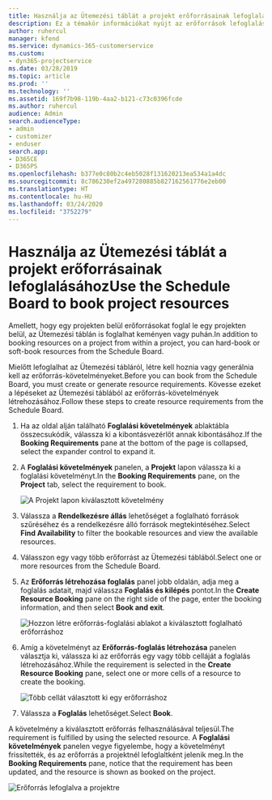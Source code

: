 ```yaml
---
title: Használja az Ütemezési táblát a projekt erőforrásainak lefoglalásához
description: Ez a témakör információkat nyújt az erőforrások lefoglalásáról.
author: ruhercul
manager: kfend
ms.service: dynamics-365-customerservice
ms.custom:
- dyn365-projectservice
ms.date: 03/28/2019
ms.topic: article
ms.prod: ''
ms.technology: ''
ms.assetid: 169f7b98-119b-4aa2-b121-c73c0396fcde
ms.author: ruhercul
audience: Admin
search.audienceType:
- admin
- customizer
- enduser
search.app:
- D365CE
- D365PS
ms.openlocfilehash: b377e0c80b2c4eb5028f131620213ea534a1a4dc
ms.sourcegitcommit: 8c786230ef2a497280885b827162561776e2eb00
ms.translationtype: HT
ms.contentlocale: hu-HU
ms.lasthandoff: 03/24/2020
ms.locfileid: "3752279"
---
```

# <a name="use-the-schedule-board-to-book-project-resources"></a><span data-ttu-id="2a18b-103">Használja az Ütemezési táblát a projekt erőforrásainak lefoglalásához</span><span class="sxs-lookup"><span data-stu-id="2a18b-103">Use the Schedule Board to book project resources</span></span>

<span data-ttu-id="2a18b-104">Amellett, hogy egy projekten belül erőforrásokat foglal le egy projekten belül, az Ütemezési táblán is foglalhat keményen vagy puhán.</span><span class="sxs-lookup"><span data-stu-id="2a18b-104">In addition to booking resources on a project from within a project, you can hard-book or soft-book resources from the Schedule Board.</span></span>

<span data-ttu-id="2a18b-105">Mielőtt lefoglalhat az Ütemezési tábláról, létre kell hoznia vagy generálnia kell az erőforrás-követelményeket.</span><span class="sxs-lookup"><span data-stu-id="2a18b-105">Before you can book from the Schedule Board, you must create or generate resource requirements.</span></span> <span data-ttu-id="2a18b-106">Kövesse ezeket a lépéseket az Ütemezési táblából az erőforrás-követelmények létrehozásához.</span><span class="sxs-lookup"><span data-stu-id="2a18b-106">Follow these steps to create resource requirements from the Schedule Board.</span></span>

1. <span data-ttu-id="2a18b-107">Ha az oldal alján található **Foglalási követelmények** ablaktábla összecsukódik, válassza ki a kibontásvezérlőt annak kibontásához.</span><span class="sxs-lookup"><span data-stu-id="2a18b-107">If the **Booking Requirements** pane at the bottom of the page is collapsed, select the expander control to expand it.</span></span>
2. <span data-ttu-id="2a18b-108">A **Foglalási követelmények** panelen, a **Projekt** lapon válassza ki a foglalási követelményt.</span><span class="sxs-lookup"><span data-stu-id="2a18b-108">In the **Booking Requirements** pane, on the **Project** tab, select the requirement to book.</span></span>

    ![A Projekt lapon kiválasztott követelmény](media/Resource-Management-image73.png)

3. <span data-ttu-id="2a18b-110">Válassza a **Rendelkezésre állás** lehetőséget a foglalható források szűréséhez és a rendelkezésre álló források megtekintéséhez.</span><span class="sxs-lookup"><span data-stu-id="2a18b-110">Select **Find Availability** to filter the bookable resources and view the available resources.</span></span> 
4. <span data-ttu-id="2a18b-111">Válasszon egy vagy több erőforrást az Ütemezési táblából.</span><span class="sxs-lookup"><span data-stu-id="2a18b-111">Select one or more resources from the Schedule Board.</span></span> 
5. <span data-ttu-id="2a18b-112">Az **Erőforrás létrehozása foglalás** panel jobb oldalán, adja meg a foglalás adatait, majd válassza **Foglalás és kilépés** pontot.</span><span class="sxs-lookup"><span data-stu-id="2a18b-112">In the **Create Resource Booking** pane on the right side of the page, enter the booking information, and then select **Book and exit**.</span></span>

    ![Hozzon létre erőforrás-foglalási ablakot a kiválasztott foglalható erőforráshoz](media/Resource-Management-image74.png)

6. <span data-ttu-id="2a18b-114">Amíg a követelményt az **Erőforrás-foglalás létrehozása** panelen választja ki, válassza ki az erőforrás egy vagy több celláját a foglalás létrehozásához.</span><span class="sxs-lookup"><span data-stu-id="2a18b-114">While the requirement is selected in the **Create Resource Booking** pane, select one or more cells of a resource to create the booking.</span></span>

    ![Több cellát választott ki egy erőforráshoz](media/Resource-Management-image75.png)

7. <span data-ttu-id="2a18b-116">Válassza a **Foglalás** lehetőséget.</span><span class="sxs-lookup"><span data-stu-id="2a18b-116">Select **Book**.</span></span>

<span data-ttu-id="2a18b-117">A követelmény a kiválasztott erőforrás felhasználásával teljesül.</span><span class="sxs-lookup"><span data-stu-id="2a18b-117">The requirement is fulfilled by using the selected resource.</span></span> <span data-ttu-id="2a18b-118">A **Foglalási követelmények** panelen vegye figyelembe, hogy a követelményt frissítették, és az erőforrás a projektnél lefoglaltként jelenik meg.</span><span class="sxs-lookup"><span data-stu-id="2a18b-118">In the **Booking Requirements** pane, notice that the requirement has been updated, and the resource is shown as booked on the project.</span></span>

![Erőforrás lefoglalva a projektre](media/Resource-Management-image76.png)

